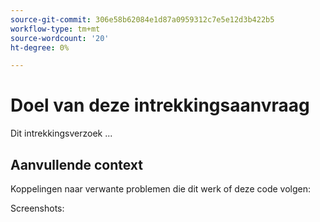 ```yaml
---
source-git-commit: 306e58b62084e1d87a0959312c7e5e12d3b422b5
workflow-type: tm+mt
source-wordcount: '20'
ht-degree: 0%

---
```

# Doel van deze intrekkingsaanvraag

Dit intrekkingsverzoek ...

## Aanvullende context

Koppelingen naar verwante problemen die dit werk of deze code volgen:


Screenshots:

<!-- Add any other context, such as screenshots or test results that demonstrate a fix.

Thank you for taking the time to contribute to our documentation.
-->
